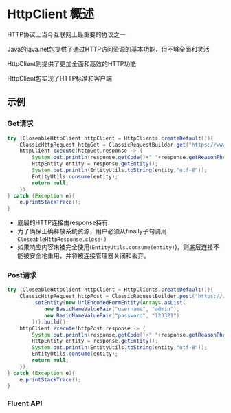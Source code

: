 # HttpClient 概述

HTTP协议上当今互联网上最重要的协议之一

Java的java.net包提供了通过HTTP访问资源的基本功能，但不够全面和灵活

HttpClient则提供了更加全面和高效的HTTP功能

HttpClient包实现了HTTP标准和客户端

## 示例

### Get请求

~~~java
try (CloseableHttpClient httpClient = HttpClients.createDefault()){
    ClassicHttpRequest httpGet = ClassicRequestBuilder.get("https://www.baidu.com").build();
    httpClient.execute(httpGet,response -> {
        System.out.println(response.getCode()+" "+response.getReasonPhrase());
        HttpEntity entity = response.getEntity();
        System.out.println(EntityUtils.toString(entity,"utf-8"));
        EntityUtils.consume(entity);
        return null;
    });
} catch (Exception e){
    e.printStackTrace();
} 
~~~

* 底层的HTTP连接由response持有.
* 为了确保正确释放系统资源，用户必须从finally子句调用`CloseableHttpResponse.close()`
* 如果响应内容未被完全使用(`EntityUtils.consume(entity)`)，则底层连接不能被安全地重用，并将被连接管理器关闭和丢弃。

### Post请求

~~~java
try (CloseableHttpClient httpClient = HttpClients.createDefault()){
    ClassicHttpRequest httpPost = ClassicRequestBuilder.post("https://www.baidu.com")
        .setEntity(new UrlEncodedFormEntity(Arrays.asList(
            new BasicNameValuePair("username", "admin"),
            new BasicNameValuePair("password", "123321")
        ))).build();
    httpClient.execute(httpPost,response -> {
        System.out.println(response.getCode()+" "+response.getReasonPhrase());
        HttpEntity entity = response.getEntity();
        System.out.println(EntityUtils.toString(entity,"utf-8"));
        EntityUtils.consume(entity);
        return null;
    });
} catch (Exception e){
    e.printStackTrace();
}
~~~

### Fluent API



